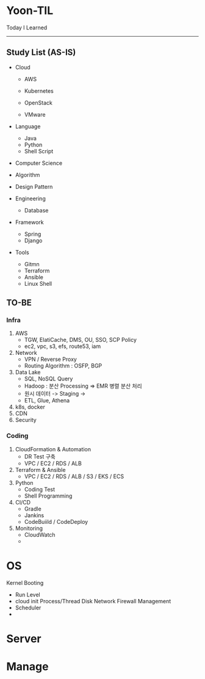 # Yoon-TIL
Today I Learned

---
## Study List (AS-IS)
* Cloud
	- AWS

	- Kubernetes
	- OpenStack
	- VMware



* Language
	- Java
	- Python
	- Shell Script
* Computer Science
* Algorithm
* Design Pattern
* Engineering
	* Database

* Framework
	* Spring
	* Django
* Tools
	* Gitmn
	* Terraform
	* Ansible
	* Linux Shell

## TO-BE
### Infra
1. AWS
	* TGW, ElatiCache, DMS, OU, SSO, SCP Policy
	* ec2, vpc, s3, efs, route53, iam
2. Network
	* VPN / Reverse Proxy
	* Routing Algorithm : OSFP, BGP
3. Data Lake
	* SQL, NoSQL Query
	* Hadoop : 분산 Processing => EMR 병렬 분산 처리
	* 원시 데이터 -> Staging -> 
	* ETL, Glue, Athena
4. k8s, docker
5. CDN
6. Security


### Coding
1. CloudFormation & Automation
	* DR Test 구축
	* VPC / EC2 / RDS / ALB
2. Terraform & Ansible
	* VPC / EC2 / RDS / ALB / S3 / EKS / ECS
3. Python
	* Coding Test
	* Shell Programming
4. CI/CD
	* Gradle
	* Jankins
	* CodeBuiild / CodeDeploy
5. Monitoring
	* CloudWatch
	* 



# OS



Kernel
Booting
- Run Level
- cloud init
Process/Thread
Disk
Network
Firewall
Management
- Scheduler
- 


# Server





# Manage




